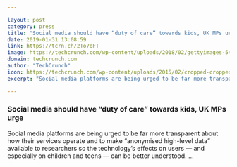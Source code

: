 ```yaml
---

layout: post
category: press
title: "Social media should have “duty of care” towards kids, UK MPs urge"
date: 2019-01-31 13:08:59
link: https://tcrn.ch/2To7oFT
image: https://techcrunch.com/wp-content/uploads/2018/02/gettyimages-548929049.jpg?w=600
domain: techcrunch.com
author: "TechCrunch"
icon: https://techcrunch.com/wp-content/uploads/2015/02/cropped-cropped-favicon-gradient.png?w=180
excerpt: "Social media platforms are being urged to be far more transparent about how their services operate and to make “anonymised high-level data” available to researchers so the technology’s effects on users — and especially on children and teens — can be better understood. …"

---
```


### Social media should have “duty of care” towards kids, UK MPs urge

Social media platforms are being urged to be far more transparent about how their services operate and to make “anonymised high-level data” available to researchers so the technology’s effects on users — and especially on children and teens — can be better understood. …